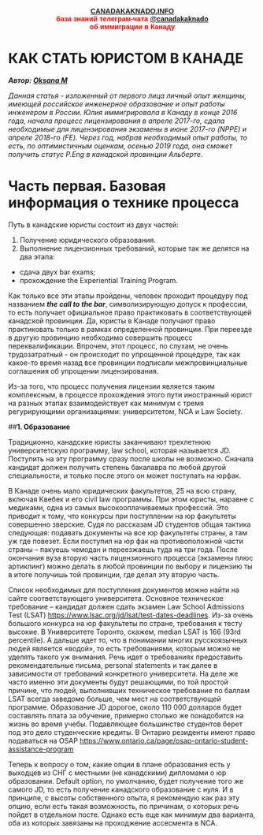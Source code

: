 
<p style="color:red; font-family:arial; font-weight:800; text-align:center; font-size:1em; "><a href="https://canadakaknado.info">CANADAKAKNADO.INFO</a><br>база знаний телеграм-чата <a href="https://t.me/canadakaknado">@canadakaknado</a><br>об иммиграции в Канаду</p>

# __КАК СТАТЬ ЮРИСТОМ В КАНАДЕ__

__*Автор: [Oksana M](https://t.me/@Oxana_M)*__

_Данная статья - изложенный от первого лица личный опыт женщины, имеющей российское инженерное образование и опыт работы инженером в России. Юлия иммигрировала в Канаду в конце 2016 года, начала процесс лицензирования в апреле 2017-го, сдала необходимые для лицензирования экзамены в июне 2017-го (NPPE) и апреле 2018-го (FE). Через год, набрав необходимый опыт работы, то есть, по оптимистичным оценкам, осенью 2019 года, она сможет получить статус P.Eng в канадской провинции Альберте._


# __Часть первая. Базовая информация о технике процесса__

Путь в канадские юристы состоит из двух частей: 

1. Получение юридического образования.
2. Выполнение лицензионных требований, которые так же делятся на два этапа: 
- сдача двух bar exams;
- прохождение the Experiential Training Program.
  
Как только все эти этапы пройдены, человек проходит процедуру под названием __*the call to the bar*__, символизирующую допуск к профессии, то есть получает официальное право практиковать в соответствующей канадской провинции. Да, юристы в Канаде получают право практиковать только в рамках определенной провинции. При переезде в другую провинцию необходимо совершить процесс переквалификации. Впрочем, этот процесс, по слухам, не очень трудозатратный - он происходит по упрощенной процедуре, так как какое-то время назад все провинции подписали межпровинциальные соглашения об упрощении лицензирования. 

Из-за того, что процесс получения лицензии является таким комплексным, в процессе прохождения этого пути иностранный юрист на разных этапах взаимодействует как минимум с тремя регурирующими организациями: университетом, NCA и Law Society.

##__1. Образование__

Традиционно, канадские юристы заканчивают трехлетнюю университетскую программу, law school, которая называется JD. Поступить на эту программу сразу после школы не возможно. Сначала кандидат должен получить степень бакалавра по любой другой специальности, и только после этого он может поступать на юрфак. 

В Канаде очень мало юридических факультетов, 25 на всю страну, включая Квебек и его civil law программы. При этом юристы, наравне с медиками, одна из самых высокооплачиваемых профессий. Это приводит к тому, что конкурсы при поступлении на юр факультеты совершенно зверские. Судя по рассказам JD студентов общая тактика следующая: подавать документы на все юр факультеты страны, а там уж где повезет. Если поступил на юр фак на противоположной части страны – пакуешь чемодан и переезжаешь туда на три года. После окончания вуза вторую часть лицензионного процесса (экзамены плюс артиклинг) можно делать в любой провинции по выбору и лицензию ты в итоге получишь той провинции, где делал эту вторую часть. 

Список необходимых для поступления документов можно найти на сайте соответствующего университета. Основное техническое требование – кандидат должен сдать экзамен Law School Admissions Test (LSAT) https://www.lsac.org/jd/lsat/test-dates-deadlines. Из-за очень большого конкурса на юр факультеты по стране, требования к тесту высокие. В Университете Торонто, скажем, median LSAT is 166 (93rd percentile). А дальше идет то, что в понимании многих русскоязычных людей является «водой», то есть требованиями, которым можно не уделять такого уж внимания. Речь идет о требованиях предоставить рекомендательные письма, personal statements и так далее в зависимости от требований конкретного университета. На деле же часто именно эти документы будут решающими, по той простой причине, что людей, выполнивших техническое требование по баллам LSAT всегда заведомо больше, чем мест на соответствующей программе.
Образование JD дорогое, около 110 000 долларов будет составлять плата за обучение, примерно столько же понадобится на жизнь во время учебы. Подавляющее большинство студентов берет под это дело студенческие кредиты. В Онтарио резиденты имеют право подаваться на OSAP https://www.ontario.ca/page/osap-ontario-student-assistance-program

Теперь к вопросу о том, какие опции в плане образования есть у выходцев из СНГ с местными (не канадскими) дипломами о юр образовании. 
Default option, по умолчанию, будет получение того же самого JD, то есть получение канадского образование с нуля. И в принципе, с высоты собственного опыта, я рекомендую как раз эту опцию, если есть такая возможность, по причинам, о которых речь пойдет в отдельном посте. Однако есть еще как минимум два варианта, оба из которых завязаны на проходжение ассесмента в NCA.
